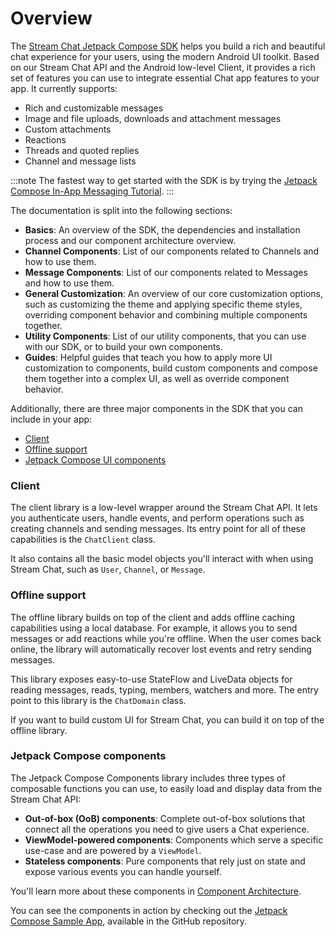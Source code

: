 # Overview

The [Stream Chat Jetpack Compose SDK](https://github.com/GetStream/stream-chat-compose) helps you build a rich and beautiful chat experience for your users, using the modern Android UI toolkit. Based on our Stream Chat API and the Android low-level Client, it provides a rich set of features you can use to integrate essential Chat app features to your app. It currently supports:

* Rich and customizable messages
* Image and file uploads, downloads and attachment messages
* Custom attachments
* Reactions
* Threads and quoted replies
* Channel and message lists

:::note 
The fastest way to get started with the SDK is by trying the [Jetpack Compose In-App Messaging Tutorial](https://github.com/GetStream/stream/pull/2712/files).
:::

The documentation is split into the following sections:

* **Basics**: An overview of the SDK, the dependencies and installation process and our component architecture overview.
* **Channel Components**: List of our components related to Channels and how to use them.
* **Message Components**: List of our components related to Messages and how to use them.
* **General Customization**: An overview of our core customization options, such as customizing the theme and applying specific theme styles, overriding component behavior and combining multiple components together.
* **Utility Components**: List of our utility components, that you can use with our SDK, or to build your own components.
* **Guides**: Helpful guides that teach you how to apply more UI customization to components, build custom components and compose them together into a complex UI, as well as override component behavior. 

Additionally, there are three major components in the SDK that you can include in your app:

* [Client](https://github.com/GetStream/stream-chat-android/tree/main/stream-chat-android-client)
* [Offline support](https://github.com/GetStream/stream-chat-android/tree/main/stream-chat-android-offline)
* [Jetpack Compose UI components](https://github.com/GetStream/stream-chat-compose/tree/main/stream-chat-compose)

### Client

The client library is a low-level wrapper around the Stream Chat API. It lets you authenticate users, handle events, and perform operations such as creating channels and sending messages. Its entry point for all of these capabilities is the `ChatClient` class.

It also contains all the basic model objects you'll interact with when using Stream Chat, such as `User`, `Channel`, or `Message`.

### Offline support

The offline library builds on top of the client and adds offline caching capabilities using a local database. For example, it allows you to send messages or add reactions while you're offline. When the user comes back online, the library will automatically recover lost events and retry sending messages.

This library exposes easy-to-use StateFlow and LiveData objects for reading messages, reads, typing, members, watchers and more. The entry point to this library is the `ChatDomain` class.

If you want to build custom UI for Stream Chat, you can build it on top of the offline library.

### Jetpack Compose components

The Jetpack Compose Components library includes three types of composable functions you can use, to easily load and display data from the Stream Chat API:

* **Out-of-box (OoB) components**: Complete out-of-box solutions that connect all the operations you need to give users a Chat experience.
* **ViewModel-powered components**: Components which serve a specific use-case and are powered by a `ViewModel`.
* **Stateless components**: Pure components that rely just on state and expose various events you can handle yourself.

You'll learn more about these components in [Component Architecture](./02-component-architecture.md).

You can see the components in action by checking out the [Jetpack Compose Sample App](https://github.com/GetStream/stream-chat-compose/tree/main/app), available in the GitHub repository.
